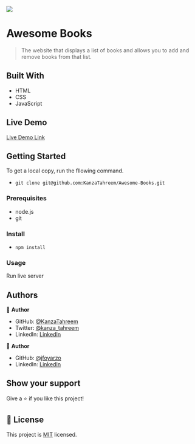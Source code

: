 ![](https://img.shields.io/badge/Microverse-blueviolet)

# Awesome Books

> The website that displays a list of books and allows you to add and remove books from that list.

## Built With

- HTML
- CSS
- JavaScript

## Live Demo

[Live Demo Link](https://kanzatahreem.github.io/Awesome-Books/)

## Getting Started

To get a local copy, run the fllowing command.

- `git clone git@github.com:KanzaTahreem/Awesome-Books.git`

### Prerequisites

- node.js
- git

### Install

- `npm install `

### Usage

Run live server

## Authors

👤 **Author**

- GitHub: [@KanzaTahreem](https://github.com/KanzaTahreem)
- Twitter: [@kanza_tahreem](https://twitter.com/kanza_tahreem)
- LinkedIn: [LinkedIn](https://www.linkedin.com/in/kanza-tahreem/)

👤 **Author**

- GitHub: [@jfoyarzo](https://github.com/jfoyarzo)
- LinkedIn: [LinkedIn](https://www.linkedin.com/in/jorge-felipe-oyarzo-contreras-647118247/)

## Show your support

Give a ⭐️ if you like this project!

## 📝 License

This project is [MIT](./LICENSE) licensed.
